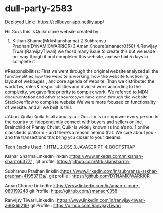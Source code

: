 # dull-party-2583

Deployed Link:- https://sellbuyer-app.netlify.app/

Hii Guys this is Quikr clone website created by

1. Kishan Sharma(Mrkishansharma) 2.Subhransu Pradhan(DYNAMICWARRIOR) 3.Aman Choure(amanacr0358) 4.Ranvijay Tiwari(RanvijayTiwari)
we faced many issue to create this but we made our way throgh it and completed this website, and we had 5 days to complete it

#Responsibilities: First we went through the original website analyzed all the functionalities,how the website is working, how the website functioning, layout of webpages , and core agenda of website. Than we distributed the workflow, roles & responsibilities and divided work according to the complexity, we gave first priority to complex work. We referred to MDN documentation and other resources,we have gone through the website Stackoverflow to complete website We were more focused on functionality of website. and all we built is this

#About Quikr: Quikr is all about you - Our aim is to empower every person in the country to independently connect with buyers and sellers online. Brainchild of Pranay Chulet, Quikr is widely known as India’s no. 1 online classifieds platform - and there’s a reason behind that. We care about you - and the transactions that bring you closer to your dreams.

Tech Stacks Used: 1.HTML 2.CSS 3.JAVASCRIPT 4. BOOTSTRAP



Kishan Sharma LinkedIn linkdin :https://www.linkedin.com/in/kishan-sharma6377/ , git profile :https://github.com/Mrkishansharma,

Subhransu Pradhan linkdin :https://www.linkedin.com/in/subhransu-sekhar-pradhan-41953713a/, git profile : https://github.com/DYNAMICWARRIOR

Aman Choure LinkedIn: https://www.linkedin.com/in/aman-choure-080199248  git Profile: https://github.com/amanacr0358

Ranvijay Tiwari LinkedIn : https://www.linkedin.com/in/ranvijay-tiwari-a6636b219/ git Profile : https://github.com/RanvijayTiwari
